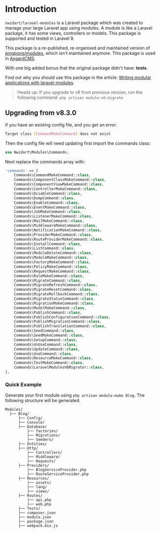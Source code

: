 # Introduction

`nwidart/laravel-modules` is a Laravel package which was created to manage your large Laravel app using modules. A module is like a Laravel package, it has some views, controllers or models. This package is supported and tested in Laravel 9.

This package is a re-published, re-organised and maintained version of [pingpong/modules](https://github.com/pingpong-labs/modules), which isn't maintained anymore. This package is used in [AsgardCMS](https://asgardcms.com/).

With one big added bonus that the original package didn't have: **tests**.

Find out why you should use this package in the article: [Writing modular applications with laravel-modules](https://nicolaswidart.com/blog/writing-modular-applications-with-laravel-modules).

> Heads up:
    If you upgrade to v6 from previous version, run the following command: `php artisan module:v6:migrate`

## Upgrading from v8.3.0

If you have an existing config file, and you get an error:
```bash
Target class [CommandMakeCommand] does not exist
```
Then the config file will need updating first import the commands class:

```php
use Nwidart\Modules\Commands;
```

Next replace the commands array with:

```php
'commands' => [
    Commands\CommandMakeCommand::class,
    Commands\ComponentClassMakeCommand::class,
    Commands\ComponentViewMakeCommand::class,
    Commands\ControllerMakeCommand::class,
    Commands\DisableCommand::class,
    Commands\DumpCommand::class,
    Commands\EnableCommand::class,
    Commands\EventMakeCommand::class,
    Commands\JobMakeCommand::class,
    Commands\ListenerMakeCommand::class,
    Commands\MailMakeCommand::class,
    Commands\MiddlewareMakeCommand::class,
    Commands\NotificationMakeCommand::class,
    Commands\ProviderMakeCommand::class,
    Commands\RouteProviderMakeCommand::class,
    Commands\InstallCommand::class,
    Commands\ListCommand::class,
    Commands\ModuleDeleteCommand::class,
    Commands\ModuleMakeCommand::class,
    Commands\FactoryMakeCommand::class,
    Commands\PolicyMakeCommand::class,
    Commands\RequestMakeCommand::class,
    Commands\RuleMakeCommand::class,
    Commands\MigrateCommand::class,
    Commands\MigrateRefreshCommand::class,
    Commands\MigrateResetCommand::class,
    Commands\MigrateRollbackCommand::class,
    Commands\MigrateStatusCommand::class,
    Commands\MigrationMakeCommand::class,
    Commands\ModelMakeCommand::class,
    Commands\PublishCommand::class,
    Commands\PublishConfigurationCommand::class,
    Commands\PublishMigrationCommand::class,
    Commands\PublishTranslationCommand::class,
    Commands\SeedCommand::class,
    Commands\SeedMakeCommand::class,
    Commands\SetupCommand::class,
    Commands\UnUseCommand::class,
    Commands\UpdateCommand::class,
    Commands\UseCommand::class,
    Commands\ResourceMakeCommand::class,
    Commands\TestMakeCommand::class,
    Commands\LaravelModulesV6Migrator::class,
],
```

### Quick Example

Generate your first module using `php artisan module:make Blog`. The following structure will be generated.

```
Modules/
  ├── Blog/
      ├── Config/
      ├── Console/
      ├── Database/
          ├── factories/
          ├── Migrations/
          ├── Seeders/
      ├── Entities/
      ├── Http/
          ├── Controllers/
          ├── Middleware/
          ├── Requests/
      ├── Providers/
          ├── BlogServiceProvider.php
          ├── RouteServiceProvider.php
      ├── Resources/
          ├── assets/
          ├── lang/
          ├── views/
      ├── Routes/
          ├── api.php
          ├── web.php
      ├── Tests/
      ├── composer.json
      ├── module.json
      ├── package.json
      ├── webpack.mix.js
```
